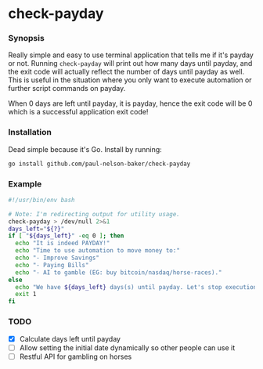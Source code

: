 # check-payday

### Synopsis
Really simple and easy to use terminal application that tells me if it's payday or not. Running
`check-payday` will print out how many days until payday, and the exit code will actually reflect
the number of days until payday as well. This is useful in the situation where you only want to
execute automation or further script commands on payday.

When 0 days are left until payday, it is payday, hence the exit code will be 0 which is a successful
application exit code!

### Installation
Dead simple because it's Go. Install by running:
```bash
go install github.com/paul-nelson-baker/check-payday
```

### Example
```bash
#!/usr/bin/env bash

# Note: I'm redirecting output for utility usage.
check-payday > /dev/null 2>&1
days_left="${?}"
if [ "${days_left}" -eq 0 ]; then
  echo "It is indeed PAYDAY!"
  echo "Time to use automation to move money to:"
  echo "- Improve Savings"
  echo "- Paying Bills"
  echo "- AI to gamble (EG: buy bitcoin/nasdaq/horse-races)."
else
  echo "We have ${days_left} days(s) until payday. Let's stop execution here."
  exit 1
fi
```

### TODO
- [x] Calculate days left until payday
- [ ] Allow setting the initial date dynamically so other people can use it
- [ ] Restful API for gambling on horses
